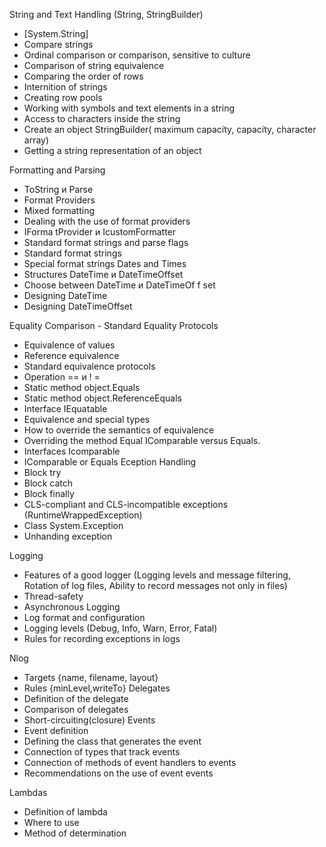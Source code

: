 String and Text Handling (String, StringBuilder)
+	[System.String]
+	Compare strings
+	Ordinal comparison or comparison, sensitive to culture
+	Comparison of string equivalence
+	Comparing the order of rows
+	Internition of strings
+	Creating row pools
+	Working with symbols and text elements in a string
+	Access to characters inside the string
+	Create an object StringBuilder( maximum capacity, capacity, character array)
+	Getting a string representation of an object

Formatting and Parsing
+	ToString и Parse
+	Format Providers
+	Mixed formatting
+	Dealing with the use of format providers
+	IForma tProvider и IcustomFormatter
+	Standard format strings and parse flags
+	Standard format strings
+	Special format strings
Dates and Times
+	Structures  DateTime и DateTimeOffset
+	Choose between  DateTime и DateTimeOf f set
+	Designing DateTime
+	Designing DateTimeOffset

Equality Comparison - Standard Equality Protocols
+	Equivalence of values
+	Reference equivalence
+	Standard equivalence protocols
+	Operation == и ! =
+	Static method object.Equals
+	Static method object.ReferenceEquals
+	Interface  IEquatable<T>
+	Equivalence and special types
+	How to override the semantics of equivalence
+	Overriding the method  Equal
IComparable versus Equals. 
+	Interfaces Icomparable
+	IComparable or  Equals
Eception Handling
+	Block  try
+	Block  catch
+	Block  finally
+ CLS-compliant and CLS-incompatible exceptions (RuntimeWrappedException)
+	Class System.Exception
+ Unhanding exception

Logging
+	Features of a good logger (Logging levels and message filtering, Rotation of log files, Ability to record messages not only in files)
+	Thread-safety
+	Asynchronous Logging
+	Log format and configuration
+	Logging levels (Debug, Info, Warn, Error, Fatal)
+	Rules for recording exceptions in logs

Nlog
+	Targets {name, filename, layout}
+	Rules {minLevel,writeTo}
Delegates
+	Definition of the delegate
+	Comparison of delegates
+	Short-circuiting(closure)
Events
+	Event definition
+	Defining the class that generates the event
+	Connection of types that track events
+	Connection of methods of event handlers to events
+	Recommendations on the use of event events

Lambdas
+	Definition of lambda
+	Where to use
+	Method of determination

